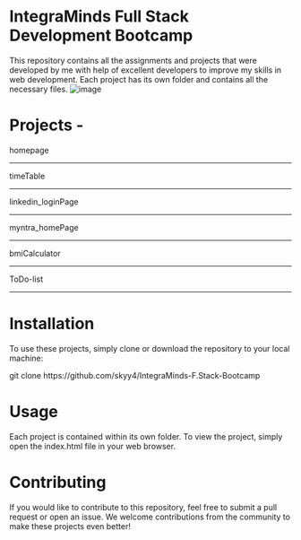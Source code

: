 # IntegraMinds Full Stack Development Bootcamp
This repository contains all the assignments and projects that were developed by me with help of excellent developers to improve my skills in web development. Each project has its own folder and contains all the necessary files.
![image](https://github.com/user-attachments/assets/712e75e4-0138-48e5-89df-76620f322174)


# Projects -
homepage <hr>
timeTable <hr>
linkedin_loginPage <hr>
myntra_homePage <hr>
bmiCalculator <hr>
ToDo-list <hr>



# Installation
To use these projects, simply clone or download the repository to your local machine:
<p>git clone https://github.com/skyy4/IntegraMinds-F.Stack-Bootcamp</p>
  
# Usage
Each project is contained within its own folder. To view the project, simply open the index.html file in your web browser.
# Contributing
If you would like to contribute to this repository, feel free to submit a pull request or open an issue. We welcome contributions from the community to make these projects even better! 

 
